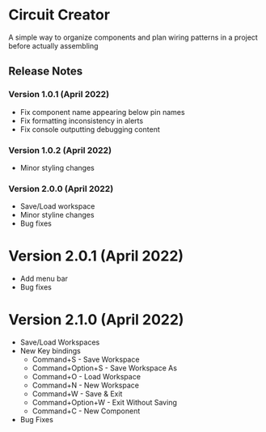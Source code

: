 # Circuit Creator
A simple way to organize components and plan wiring patterns in a project before actually assembling

## Release Notes
### Version 1.0.1 (April 2022)
- Fix component name appearing below pin names
- Fix formatting inconsistency in alerts
- Fix console outputting debugging content

### Version 1.0.2 (April 2022)
- Minor styling changes

### Version 2.0.0 (April 2022)
- Save/Load workspace
- Minor styline changes
- Bug fixes

# Version 2.0.1 (April 2022)
- Add menu bar
- Bug fixes

# Version 2.1.0 (April 2022)
- Save/Load Workspaces
- New Key bindings
    - Command+S - Save Workspace
    - Command+Option+S - Save Workspace As
    - Command+O - Load Workspace
    - Command+N - New Workspace
    - Command+W - Save & Exit
    - Command+Option+W - Exit Without Saving
    - Command+C - New Component
- Bug Fixes